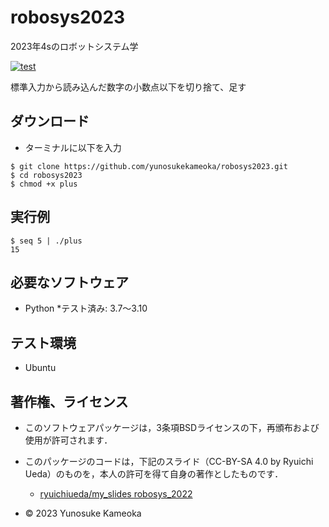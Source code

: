 # robosys2023
2023年4sのロボットシステム学

[![test](https://github.com/yunosukekameoka/robosys2023/actions/workflows/test.yml/badge.svg)](https://github.com/yunosukekameoka/robosys2023/actions/workflows/test.yml)

標準入力から読み込んだ数字の小数点以下を切り捨て、足す

## ダウンロード
* ターミナルに以下を入力
```
$ git clone https://github.com/yunosukekameoka/robosys2023.git
$ cd robosys2023
$ chmod +x plus
```

## 実行例
```
$ seq 5 | ./plus
15
``` 

## 必要なソフトウェア
* Python
  *テスト済み: 3.7～3.10

## テスト環境
* Ubuntu


## 著作権、ライセンス

  * このソフトウェアパッケージは，3条項BSDライセンスの下，再頒布および使用が許可されます．
  * このパッケージのコードは，下記のスライド（CC-BY-SA 4.0 by Ryuichi Ueda）のものを，本人の許可を得て自身の著作としたものです．
      * [ryuichiueda/my_slides robosys_2022](https://github.com/ryuichiueda/my_slides/tree/master/robosys_2022)
 
  * © 2023 Yunosuke Kameoka


